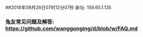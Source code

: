 ##2018年09月28日07时12分07秒 新址: 159.65.1.135
### 兔友常见问题及解答: https://github.com/wanggonging/d/blob/w/FAQ.md
